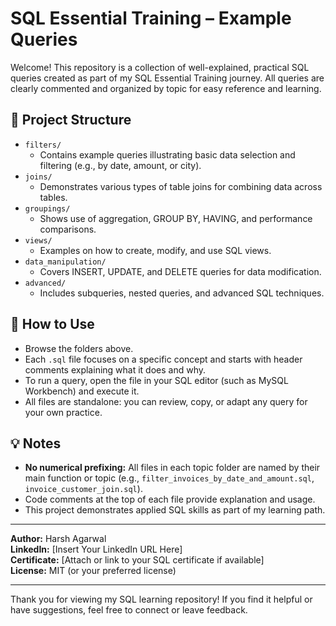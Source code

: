 # SQL Essential Training – Example Queries

Welcome! This repository is a collection of well-explained, practical SQL queries created as part of my SQL Essential Training journey. All queries are clearly commented and organized by topic for easy reference and learning.

## 📁 Project Structure

- `filters/`
  - Contains example queries illustrating basic data selection and filtering (e.g., by date, amount, or city).
- `joins/`
  - Demonstrates various types of table joins for combining data across tables.
- `groupings/`
  - Shows use of aggregation, GROUP BY, HAVING, and performance comparisons.
- `views/`
  - Examples on how to create, modify, and use SQL views.
- `data_manipulation/`
  - Covers INSERT, UPDATE, and DELETE queries for data modification.
- `advanced/`
  - Includes subqueries, nested queries, and advanced SQL techniques.

## 🚀 How to Use

- Browse the folders above.
- Each `.sql` file focuses on a specific concept and starts with header comments explaining what it does and why.
- To run a query, open the file in your SQL editor (such as MySQL Workbench) and execute it.
- All files are standalone: you can review, copy, or adapt any query for your own practice.

## 💡 Notes

- **No numerical prefixing:** All files in each topic folder are named by their main function or topic (e.g., `filter_invoices_by_date_and_amount.sql`, `invoice_customer_join.sql`).
- Code comments at the top of each file provide explanation and usage.
- This project demonstrates applied SQL skills as part of my learning path.

---

**Author:** Harsh Agarwal  
**LinkedIn:** [Insert Your LinkedIn URL Here]  
**Certificate:** [Attach or link to your SQL certificate if available]  
**License:** MIT (or your preferred license)

---

Thank you for viewing my SQL learning repository! If you find it helpful or have suggestions, feel free to connect or leave feedback.